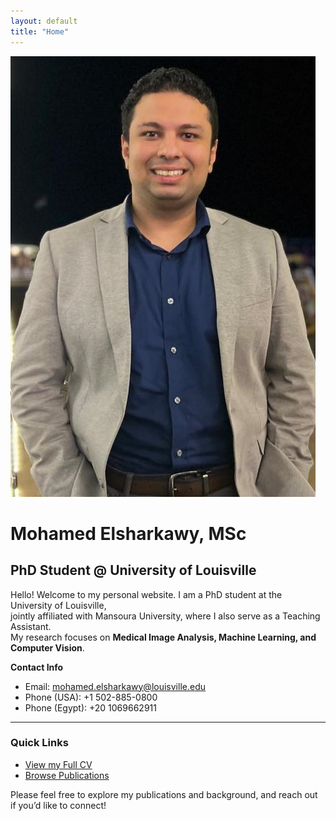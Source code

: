 ```yaml
---
layout: default
title: "Home"
---
```


<div class="hero">
  <img
    src="/assets/images/sharkawy.jpg"
    alt="Profile Photo"
  />
  <h1>Mohamed Elsharkawy, MSc</h1>
  <h2>PhD Student @ University of Louisville</h2>
</div>

Hello! Welcome to my personal website. I am a PhD student at the University of Louisville,  
jointly affiliated with Mansoura University, where I also serve as a Teaching Assistant.  
My research focuses on **Medical Image Analysis, Machine Learning, and Computer Vision**.

**Contact Info**  
- Email: [mohamed.elsharkawy@louisville.edu](mailto:mohamed.elsharkawy@louisville.edu)  
- Phone (USA): +1 502-885-0800  
- Phone (Egypt): +20 1069662911  

<hr/>

### Quick Links
- [View my Full CV](/cv/)  
- [Browse Publications](/publications/)

Please feel free to explore my publications and background, and reach out if you’d like to connect!
